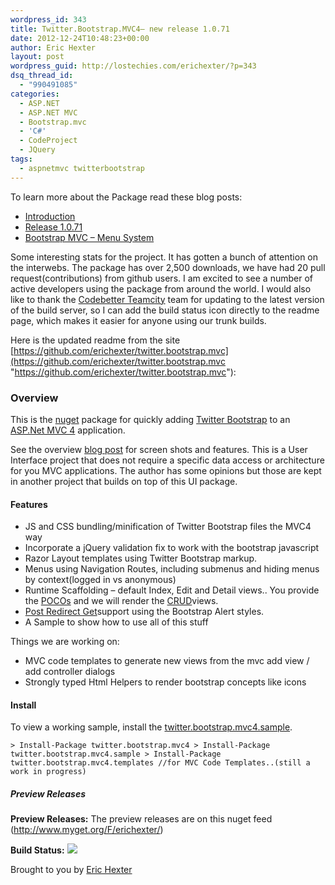 ```yaml
---
wordpress_id: 343
title: Twitter.Bootstrap.MVC4– new release 1.0.71
date: 2012-12-24T10:48:23+00:00
author: Eric Hexter
layout: post
wordpress_guid: http://lostechies.com/erichexter/?p=343
dsq_thread_id:
  - "990491085"
categories:
  - ASP.NET
  - ASP.NET MVC
  - Bootstrap.mvc
  - 'C#'
  - CodeProject
  - JQuery
tags:
  - aspnetmvc twitterbootstrap
---
```

To learn more about the Package read these blog posts:

  * <a href="http://lostechies.com/erichexter/2012/11/20/twitter-bootstrap-mvc4-the-template-nuget-package-for-asp-net-mvc4-projects/" target="_blank">Introduction</a>
  * <a href="http://lostechies.com/erichexter/2012/12/24/twitter-bootstrap-mvc4-new-release-1-0-71/" target="_blank">Release 1.0.71</a>
  * [Bootstrap MVC &#8211; Menu System](http://lostechies.com/erichexter/2012/12/31/using-mvc-navigation-routes-in-twitter-bootstrap-mvc4/)

Some interesting stats for the project. It has gotten a bunch of attention on the interwebs. The package has over 2,500 downloads, we have had 20 pull request(contributions) from github users. I am excited to see a number of active developers using the package from around the world. I would also like to thank the <a href="http://teamcity.codebetter.com/" target="_blank">Codebetter Teamcity</a> team for updating to the latest version of the build server, so I can add the build status icon directly to the readme page, which makes it easier for anyone using our trunk builds.

Here is the updated readme from the site [https://github.com/erichexter/twitter.bootstrap.mvc](https://github.com/erichexter/twitter.bootstrap.mvc "https://github.com/erichexter/twitter.bootstrap.mvc"):

### Overview

This is the [nuget](http://nuget.org/) package for quickly adding [Twitter Bootstrap](http://twitter.github.com/bootstrap/) to an [ASP.Net MVC 4](http://www.asp.net/mvc) application.

See the overview [blog post](http://lostechies.com/erichexter/2012/11/20/twitter-bootstrap-mvc4-the-template-nuget-package-for-asp-net-mvc4-projects/) for screen shots and features. This is a User Interface project that does not require a specific data access or architecture for you MVC applications. The author has some opinions but those are kept in another project that builds on top of this UI package.

#### Features

  * JS and CSS bundling/minification of Twitter Bootstrap files the MVC4 way
  * Incorporate a jQuery validation fix to work with the bootstrap javascript
  * Razor Layout templates using Twitter Bootstrap markup.
  * Menus using Navigation Routes, including submenus and hiding menus by context(logged in vs anonymous)
  * Runtime Scaffolding – default Index, Edit and Detail views.. You provide the [POCOs](http://en.wikipedia.org/wiki/Plain_Old_CLR_Object) and we will render the [CRUD](http://en.wikipedia.org/wiki/Create,_read,_update_and_delete)views.
  * [Post Redirect Get](http://en.wikipedia.org/wiki/Post/Redirect/Get)support using the Bootstrap Alert styles.
  * A Sample to show how to use all of this stuff

Things we are working on:

  * MVC code templates to generate new views from the mvc add view / add controller dialogs
  * Strongly typed Html Helpers to render bootstrap concepts like icons

#### Install

To view a working sample, install the [twitter.bootstrap.mvc4.sample](http://nuget.org/packages/twitter.bootstrap.mvc4.sample).

    > Install-Package twitter.bootstrap.mvc4 > Install-Package twitter.bootstrap.mvc4.sample > Install-Package twitter.bootstrap.mvc4.templates //for MVC Code Templates..(still a work in progress) 

##### Preview Releases

**Preview Releases:** The preview releases are on this nuget feed (<http://www.myget.org/F/erichexter/>)

**Build Status:** [![](https://a248.e.akamai.net/camo.github.com/6d1d23a6d36792411ed8dcc99c1b3c9379655690/687474703a2f2f7465616d636974792e636f64656265747465722e636f6d2f6170702f726573742f6275696c64732f6275696c64547970653a2869643a6274363736292f73746174757349636f6e)](http://teamcity.codebetter.com/viewType.html?buildTypeId=bt676&guest=1)

Brought to you by [Eric Hexter](http://lostechies.com/erichexter/)